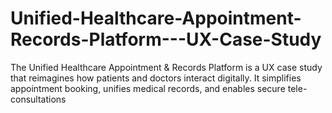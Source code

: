 # Unified-Healthcare-Appointment-Records-Platform---UX-Case-Study
The Unified Healthcare Appointment &amp; Records Platform is a UX case study that reimagines how patients and doctors interact digitally. It simplifies appointment booking, unifies medical records, and enables secure tele-consultations
